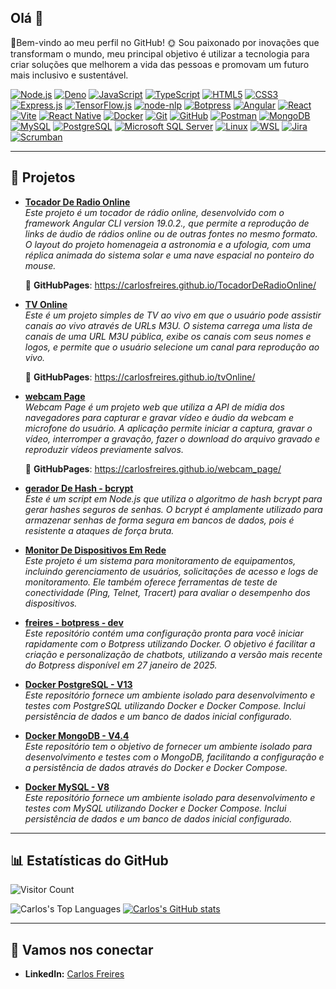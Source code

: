 ## Olá 👋

🌈Bem-vindo ao meu perfil no GitHub! 
🌞 Sou paixonado por inovações que transformam o mundo, meu principal objetivo é utilizar a tecnologia para criar soluções que melhorem a vida das pessoas e promovam um futuro mais inclusivo e sustentável.

<!-- Badges destacando as principais tecnologias -->

[![Node.js](https://img.shields.io/badge/-Node.js-green?style=flat&logo=node.js)](https://nodejs.org)
[![Deno](https://img.shields.io/badge/-Deno-green?style=flat&logo=deno)](https://deno.land/)
[![JavaScript](https://img.shields.io/badge/-JavaScript-black?style=flat&logo=javascript)](https://www.javascript.com)
[![TypeScript](https://img.shields.io/badge/-TypeScript-blue?style=flat&logo=typescript)](https://www.typescriptlang.org)
[![HTML5](https://img.shields.io/badge/-HTML5-orange?style=flat&logo=html5)](https://developer.mozilla.org/en-US/docs/Web/HTML)
[![CSS3](https://img.shields.io/badge/-CSS3-blue?style=flat&logo=css3)](https://developer.mozilla.org/en-US/docs/Web/CSS)
[![Express.js](https://img.shields.io/badge/-Express.js-black?style=flat&logo=express)](https://expressjs.com/)
[![TensorFlow.js](https://img.shields.io/badge/-TensorFlow.js-orange?style=flat&logo=tensorflow)](https://www.tensorflow.org/js)
[![node-nlp](https://img.shields.io/badge/-node--nlp-blue?style=flat)](https://github.com/axa-group/nlp.js)
[![Botpress](https://img.shields.io/badge/-Botpress-00AEEF?style=flat)](https://botpress.com/)
[![Angular](https://img.shields.io/badge/-Angular-red?style=flat&logo=angular)](https://angular.io)
[![React](https://img.shields.io/badge/-React-blue?style=flat&logo=react)](https://reactjs.org)
[![Vite](https://img.shields.io/badge/-Vite-purple?style=flat&logo=vite)](https://vitejs.dev/)
[![React Native](https://img.shields.io/badge/-React_Native-61DAFB?style=flat&logo=react)](https://reactnative.dev)
[![Docker](https://img.shields.io/badge/-Docker-blue?style=flat&logo=docker)](https://www.docker.com)
[![Git](https://img.shields.io/badge/-Git-black?style=flat&logo=git)](https://git-scm.com/)
[![GitHub](https://img.shields.io/badge/-GitHub-black?style=flat&logo=github)](https://github.com/)
[![Postman](https://img.shields.io/badge/-Postman-FF6C37?style=flat&logo=postman)](https://www.postman.com/)
[![MongoDB](https://img.shields.io/badge/-MongoDB-green?style=flat&logo=mongodb)](https://www.mongodb.com/)
[![MySQL](https://img.shields.io/badge/-MySQL-blue?style=flat&logo=mysql)](https://www.mysql.com/)
[![PostgreSQL](https://img.shields.io/badge/-PostgreSQL-blue?style=flat&logo=postgresql)](https://www.postgresql.org/)
[![Microsoft SQL Server](https://img.shields.io/badge/-Microsoft%20SQL%20Server-CC2927?style=flat&logo=microsoftsqlserver)](https://www.microsoft.com/en-us/sql-server/)
[![Linux](https://img.shields.io/badge/-Linux-black?style=flat&logo=linux)](https://www.linux.org/)
[![WSL](https://img.shields.io/badge/-WSL-black?style=flat&logo=windows)](https://learn.microsoft.com/en-us/windows/wsl/)
[![Jira](https://img.shields.io/badge/-Jira-0052CC?style=flat&logo=jira)](https://www.atlassian.com/software/jira)
[![Scrumban](https://img.shields.io/badge/-Scrumban-orange?style=flat&logo=flow)](https://scrumban.org/)

---

## 🌟 Projetos 

<!-- Lista de repositórios -->
- [**Tocador De Radio Online**](https://github.com/carlosfreires/TocadorDeRadioOnline)  
  *Este projeto é um tocador de rádio online, desenvolvido com o framework Angular CLI version 19.0.2., que permite a reprodução de links de áudio de rádios online ou de outras fontes no mesmo formato. O layout do projeto homenageia a astronomia e a ufologia, com uma réplica animada do sistema solar e uma nave espacial no ponteiro do mouse.*

  🔗 **GitHubPages**: https://carlosfreires.github.io/TocadorDeRadioOnline/

- [**TV Online**](https://github.com/carlosfreires/tvOnline)  
  *Este é um projeto simples de TV ao vivo em que o usuário pode assistir canais ao vivo através de URLs M3U. O sistema carrega uma lista de canais de uma URL M3U pública, exibe os canais com seus nomes e logos, e permite que o usuário selecione um canal para reprodução ao vivo.*

  🔗 **GitHubPages**: https://carlosfreires.github.io/tvOnline/
  
- [**webcam Page**](https://github.com/carlosfreires/webcam_page)  
  *Webcam Page é um projeto web que utiliza a API de mídia dos navegadores para capturar e gravar vídeo e áudio da webcam e microfone do usuário. A aplicação permite iniciar a captura, gravar o vídeo, interromper a gravação, fazer o download do arquivo gravado e reproduzir vídeos previamente salvos.*

  🔗 **GitHubPages**: https://carlosfreires.github.io/webcam_page/

- [**gerador De Hash - bcrypt**](https://github.com/carlosfreires/geradorDeHash-bcrypt)  
  *Este é um script em Node.js que utiliza o algoritmo de hash bcrypt para gerar hashes seguros de senhas. O bcrypt é amplamente utilizado para armazenar senhas de forma segura em bancos de dados, pois é resistente a ataques de força bruta.*

- [**Monitor De Dispositivos Em Rede**](https://github.com/Projeto_MonitorDeDispositivosEmRede_backend)  
  *Este projeto é um sistema para monitoramento de equipamentos, incluindo gerenciamento de usuários, solicitações de acesso e logs de monitoramento. Ele também oferece ferramentas de teste de conectividade (Ping, Telnet, Tracert) para avaliar o desempenho dos dispositivos.*

- [**freires - botpress - dev**](https://github.com/freires-botpress-dev)  
  *Este repositório contém uma configuração pronta para você iniciar rapidamente com o Botpress utilizando Docker. O objetivo é facilitar a criação e personalização de chatbots, utilizando a versão mais recente do Botpress disponível em 27 janeiro de 2025.*

- [**Docker PostgreSQL - V13**](https://github.com/Docker_PostgreSQL-V13)  
  *Este repositório fornece um ambiente isolado para desenvolvimento e testes com PostgreSQL utilizando Docker e Docker Compose. Inclui persistência de dados e um banco de dados inicial configurado.*

- [**Docker MongoDB - V4.4**](https://github.com/Docker_MongoDB-V4.4)  
  *Este repositório tem o objetivo de fornecer um ambiente isolado para desenvolvimento e testes com o MongoDB, facilitando a configuração e a persistência de dados através do Docker e Docker Compose.*

- [**Docker MySQL - V8**](https://github.com/Docker_MySQL-V8)  
  *Este repositório fornece um ambiente isolado para desenvolvimento e testes com MySQL utilizando Docker e Docker Compose. Inclui persistência de dados e um banco de dados inicial configurado.*

---

## 📊 Estatísticas do GitHub

<!-- Estatísticas dinâmicas do GitHub -->

![Visitor Count](https://komarev.com/ghpvc/?username=carlosfreires)

![Carlos's Top Languages](https://github-readme-stats.vercel.app/api/top-langs/?username=carlosfreires&layout=compact&theme=tokyonight)
[![Carlos's GitHub stats](https://github-readme-stats.vercel.app/api?username=carlosfreires&show_icons=true&theme=tokyonight)](https://github.com/carlosfreires)

---

## 🔗 Vamos nos conectar

- **LinkedIn:** [Carlos Freires](https://www.linkedin.com/in/carlos-freires-32625344)







  
